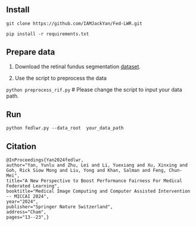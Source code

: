 ## Install

```
git clone https://github.com/IAMJackYan/Fed-LWR.git

pip install -r requirements.txt
```

## Prepare data

1) Download the retinal fundus segmentation [dataset](https://drive.google.com/file/d/1p33nsWQaiZMAgsruDoJLyatoq5XAH-TH/view).
   
2) Use the script to preprocess the data
   
`python preprocess_rif.py`  # Please change the script to input your data path.

## Run
`python fedlwr.py --data_root  your_data_path`

## Citation

```
@InProceedings{Yan2024fedlwr,
author="Yan, Yunlu and Zhu, Lei and Li, Yuexiang and Xu, Xinxing and Goh, Rick Siow Mong and Liu, Yong and Khan, Salman and Feng, Chun-Mei",
title="A New Perspective to Boost Performance Fairness For Medical Federated Learning",
booktitle="Medical Image Computing and Computer Assisted Intervention -- MICCAI 2024",
year="2024",
publisher="Springer Nature Switzerland",
address="Cham",
pages="13--23",}
```


